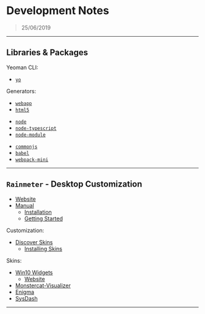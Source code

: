 # Development Notes

> 25/06/2019

---

## Libraries & Packages

Yeoman CLI:

- [`yo`](https://www.npmjs.com/package/yo)

Generators:

- [`webapp`](https://www.npmjs.com/package/generator-webapp)
- [`html5`](https://www.npmjs.com/package/generator-h5bp)

[]()

- [`node`](https://www.npmjs.com/package/generator-node)
- [`node-typescript`](https://www.npmjs.com/package/generator-node-typescript)
- [`node-module`](https://www.npmjs.com/package/generator-nm)

[]()

- [`commonjs`](https://www.npmjs.com/package/generator-commonjs)
- [`babel`](https://www.npmjs.com/package/generator-babel)
- [`webpack-mini`](https://www.npmjs.com/package/generator-webpack-mini)

---

## `Rainmeter` - Desktop Customization

- [Website](https://www.rainmeter.net/)
- [Manual](https://docs.rainmeter.net/manual/)
  - [Installation](https://docs.rainmeter.net/manual/installing-rainmeter/)
  - [Getting Started](https://docs.rainmeter.net/manual/getting-started/)

Customization:

- [Discover Skins](https://www.rainmeter.net/discover/)
  - [Installing Skins](https://docs.rainmeter.net/manual/installing-skins/)

Skins:

- [Win10 Widgets](https://github.com/tjmarkham/win10widgets)
  - [Website](https://win10widgets.com/)
- [Monstercat-Visualizer](https://github.com/MarcoPixel/monstercat-visualizer)
- [Enigma](https://github.com/Kaelri/Enigma)
- [SysDash](https://github.com/marcopixel/SysDash)

---
